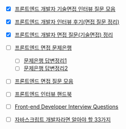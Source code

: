 - [x] [프론트엔드 개발자 기술면접 인터뷰 질문 모음](https://realmojo.tistory.com/300)

- [x] [프론트엔드 개발자 인터뷰 후기(면접 질문 정리)](https://velog.io/@tmmoond8/%ED%94%84%EB%A1%A0%ED%8A%B8%EC%97%94%EB%93%9C-%EA%B0%9C%EB%B0%9C%EC%9E%90-%EC%9D%B8%ED%84%B0%EB%B7%B0-%ED%9B%84%EA%B8%B0-%EB%A9%B4%EC%A0%91-%EC%A7%88%EB%AC%B8-%EC%A0%95%EB%A6%AC-%EC%9E%91%EC%84%B1-%EC%A4%91)

- [x] [프론트엔드 개발자 면접 질문(기술면접) 정리](https://sunnykim91.tistory.com/121)

- [ ] [프론트엔드 면접 문제은행](https://h5bp.org/Front-end-Developer-Interview-Questions/translations/korean/)  
  - [ ] [문제은행 답변정리1](https://frontdev.tistory.com/entry/%ED%94%84%EB%A1%A0%ED%8A%B8%EC%97%94%EB%93%9C-%EB%A9%B4%EC%A0%91-%EB%AC%B8%EC%A0%9C%EC%9D%80%ED%96%89%EC%97%90-%EB%8C%80%ED%95%9C-%EC%A0%95%EB%A6%AC1?category=763736)  
  - [ ] [문제은행 답변정리2](https://frontdev.tistory.com/entry/%ED%94%84%EB%A1%A0%ED%8A%B8%EC%97%94%EB%93%9C-%EB%A9%B4%EC%A0%91-%EB%AC%B8%EC%A0%9C%EC%9D%80%ED%96%89%EC%97%90-%EB%8C%80%ED%95%9C-%EC%A0%95%EB%A6%AC2)

- [ ] [프론트엔드 면접 질문 모음](https://velog.io/@honeysuckle/%EC%8B%A0%EC%9E%85-%ED%94%84%EB%A1%A0%ED%8A%B8%EC%97%94%EB%93%9C-%EB%A9%B4%EC%A0%91-%EC%A7%88%EB%AC%B8-%EB%AA%A8%EC%9D%8C)

- [ ] [프론트엔드 인터뷰 핸드북](https://github.com/yangshun/front-end-interview-handbook/tree/master/contents/kr)

- [ ] [Front-end Developer Interview Questions](https://github.com/h5bp/Front-end-Developer-Interview-Questions)

- [ ] [자바스크립트 개발자라면 알아야 할 33가지](https://velog.io/@jakeseo_me/2019-03-15-2303-%EC%9E%91%EC%84%B1%EB%90%A8-rmjta5a3xh)